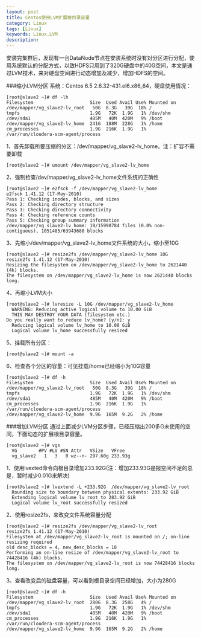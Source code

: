 ```yaml
---
layout: post
title: Centos使用LVM扩展根目录容量
category: Linux
tags: [Linux]
keywords: Linux,LVM
description: 
---
```


>  
安装完集群后，发现有一台DataNode节点在安装系统时没有对分区进行分配，使用系统默认的分配方式，以致HDFS只用到了320G硬盘中的40G空间，本文是通过LVM技术，来对硬盘空间进行动态增加及减少，增加HDFS的空间。

###缩小LVM分区
系统：Centos 6.5 2.6.32-431.el6.x86_64，硬盘使用情况：

```
[root@slave2 ~]# df -lh
Filesystem                     Size  Used Avail Use% Mounted on
/dev/mapper/vg_slave2-lv_root   50G  8.3G   39G  18% /
tmpfs                          1.9G   72K  1.9G   1% /dev/shm
/dev/sda1                      485M   40M  420M   9% /boot
/dev/mapper/vg_slave2-lv_home  241G  188M  228G   1% /home
cm_processes                   1.9G  216K  1.9G   1% /var/run/cloudera-scm-agent/process
```

1、首先卸载所要压缩的分区：/dev/mapper/vg_slave2-lv_home。注：扩容不需要卸载

```
[root@slave2 ~]# umount /dev/mapper/vg_slave2-lv_home
```

2、强制检查/dev/mapper/vg_slave2-lv_home文件系统的正确性

```
[root@slave2 ~]# e2fsck -f /dev/mapper/vg_slave2-lv_home
e2fsck 1.41.12 (17-May-2010)
Pass 1: Checking inodes, blocks, and sizes
Pass 2: Checking directory structure
Pass 3: Checking directory connectivity
Pass 4: Checking reference counts
Pass 5: Checking group summary information
/dev/mapper/vg_slave2-lv_home: 19/15990784 files (0.0% non-contiguous), 1051485/63943680 blocks
```
3、先缩小/dev/mapper/vg_slave2-lv_home文件系统的大小，缩小至10G

```
[root@slave2 ~]# resize2fs /dev/mapper/vg_slave2-lv_home 10G
resize2fs 1.41.12 (17-May-2010)
Resizing the filesystem on /dev/mapper/vg_slave2-lv_home to 2621440 (4k) blocks.
The filesystem on /dev/mapper/vg_slave2-lv_home is now 2621440 blocks long.
```

4、再缩小LVM大小

```
[root@slave2 ~]# lvresize -L 10G /dev/mapper/vg_slave2-lv_home
  WARNING: Reducing active logical volume to 10.00 GiB
  THIS MAY DESTROY YOUR DATA (filesystem etc.)
Do you really want to reduce lv_home? [y/n]: y
  Reducing logical volume lv_home to 10.00 GiB
  Logical volume lv_home successfully resized
```
5、挂载所有分区：

```
[root@slave2 ~]# mount -a
```

6、检查各个分区的容量：可见挂载/home已经缩小为10G容量

```
[root@slave2 ~]# df -h
Filesystem                     Size  Used Avail Use% Mounted on
/dev/mapper/vg_slave2-lv_root   50G  8.3G   39G  18% /
tmpfs                          1.9G   72K  1.9G   1% /dev/shm
/dev/sda1                      485M   40M  420M   9% /boot
cm_processes                   1.9G  216K  1.9G   1% /var/run/cloudera-scm-agent/process
/dev/mapper/vg_slave2-lv_home  9.9G  165M  9.2G   2% /home
```
###增加LVM分区
通过上面减少LVM分区步骤，已经压缩出200多G未使用的空间，下面动态的扩展根目录容量。

```
[root@slave2 ~]# vgs
  VG        #PV #LV #SN Attr   VSize   VFree
  vg_slave2   1   3   0 wz--n- 297.60g 233.93g
```
1、使用lvexted命令向根目录增加233.92G(注：增加233.93G是报空间不足的总是，暂时减少0.01G来解决)

```
[root@slave2 ~]# lvextend -L +233.92G  /dev/mapper/vg_slave2-lv_root
  Rounding size to boundary between physical extents: 233.92 GiB
  Extending logical volume lv_root to 283.92 GiB
  Logical volume lv_root successfully resized
```
2、使用resize2fs，来改变文件系统容量分配

```
[root@slave2 ~]# resize2fs /dev/mapper/vg_slave2-lv_root
resize2fs 1.41.12 (17-May-2010)
Filesystem at /dev/mapper/vg_slave2-lv_root is mounted on /; on-line resizing required
old desc_blocks = 4, new_desc_blocks = 18
Performing an on-line resize of /dev/mapper/vg_slave2-lv_root to 74428416 (4k) blocks.
The filesystem on /dev/mapper/vg_slave2-lv_root is now 74428416 blocks long.
```
3、查看改变后的磁盘容量，可以看到根目录空间已经增加，大小为280G

```
[root@slave2 ~]# df -h
Filesystem                     Size  Used Avail Use% Mounted on
/dev/mapper/vg_slave2-lv_root  280G  8.3G  258G   4% /
tmpfs                          1.9G   72K  1.9G   1% /dev/shm
/dev/sda1                      485M   40M  420M   9% /boot
cm_processes                   1.9G  216K  1.9G   1% /var/run/cloudera-scm-agent/process
/dev/mapper/vg_slave2-lv_home  9.9G  165M  9.2G   2% /home
```